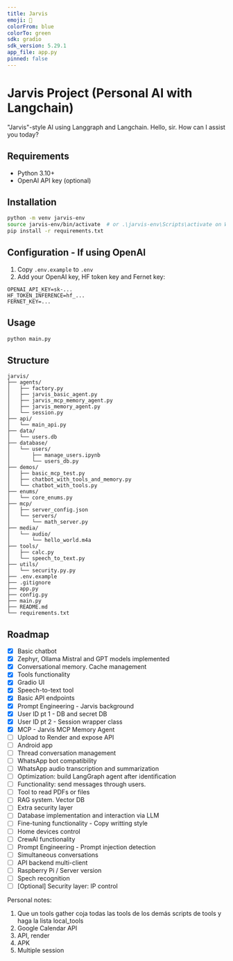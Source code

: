 ```yaml
---
title: Jarvis
emoji: 🤖
colorFrom: blue
colorTo: green
sdk: gradio
sdk_version: 5.29.1
app_file: app.py
pinned: false
---
```


# Jarvis Project (Personal AI with Langchain)

"Jarvis"-style AI using Langgraph and Langchain.
Hello, sir. How can I assist you today?

## Requirements
- Python 3.10+
- OpenAI API key (optional)

## Installation
```bash
python -m venv jarvis-env  
source jarvis-env/bin/activate  # or .\jarvis-env\Scripts\activate on Windows  
pip install -r requirements.txt
```

## Configuration - If using OpenAI
1. Copy `.env.example` to `.env`
2. Add your OpenAI key, HF token key and Fernet key:
```
OPENAI_API_KEY=sk-...
HF_TOKEN_INFERENCE=hf_...
FERNET_KEY=...
```

## Usage
```bash
python main.py
```

## Structure
```
jarvis/
├── agents/
│   ├── factory.py
│   ├── jarvis_basic_agent.py
│   ├── jarvis_mcp_memory_agent.py
│   ├── jarvis_memory_agent.py
│   └── session.py
├── api/
│   └── main_api.py
├── data/
│   └── users.db
├── database/
│   └── users/
│       ├── manage_users.ipynb
│       └── users_db.py
├── demos/
│   ├── basic_mcp_test.py
│   ├── chatbot_with_tools_and_memory.py
│   └── chatbot_with_tools.py
├── enums/
│   └── core_enums.py
├── mcp/
│   ├── server_config.json
│   └── servers/
│       └── math_server.py
├── media/
│   └── audio/
│       └── hello_world.m4a
├── tools/
│   ├── calc.py
│   └── speech_to_text.py
├── utils/
│   └── security.py.py
├── .env.example
├── .gitignore
├── app.py
├── config.py
├── main.py
├── README.md
└── requirements.txt
```

## Roadmap
- [x] Basic chatbot
- [x] Zephyr, Ollama Mistral and GPT models implemented
- [x] Conversational memory. Cache management
- [x] Tools functionality
- [x] Gradio UI
- [x] Speech-to-text tool
- [x] Basic API endpoints
- [x] Prompt Engineering - Jarvis background
- [x] User ID pt 1 - DB and secret DB
- [x] User ID pt 2 - Session wrapper class
- [x] MCP - Jarvis MCP Memory Agent
- [ ] Upload to Render and expose API
- [ ] Android app
- [ ] Thread conversation management
- [ ] WhatsApp bot compatibility
- [ ] WhatsApp audio transcription and summarization
- [ ] Optimization: build LangGraph agent after identification
- [ ] Functionality: send messages through users.
- [ ] Tool to read PDFs or files
- [ ] RAG system. Vector DB
- [ ] Extra security layer
- [ ] Database implementation and interaction via LLM
- [ ] Fine-tuning functionality - Copy writting style
- [ ] Home devices control
- [ ] CrewAI functionality
- [ ] Prompt Engineering - Prompt injection detection
- [ ] Simultaneous conversations
- [ ] API backend multi-client
- [ ] Raspberry Pi / Server version
- [ ] Spech recognition
- [ ] [Optional] Security layer: IP control

Personal notes:
1. Que un tools gather coja todas las tools de los demás scripts de tools y haga la lista local_tools
2. Google Calendar API
3. API, render
4. APK
5. Multiple session
